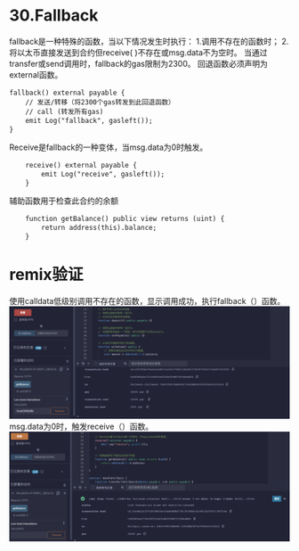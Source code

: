# 30.Fallback
fallback是一种特殊的函数，当以下情况发生时执行：
1.调用不存在的函数时；
2.将以太币直接发送到合约但receive( )不存在或msg.data不为空时。
当通过transfer或send调用时，fallback的gas限制为2300。
回退函数必须声明为external函数。
```solidity
fallback() external payable {
    // 发送/转移（将2300个gas转发到此回退函数）
    // call (转发所有gas)
    emit Log("fallback", gasleft());
}
```
Receive是fallback的一种变体，当msg.data为0时触发。
```solidity
    receive() external payable {
        emit Log("receive", gasleft());
    }
```
辅助函数用于检查此合约的余额
```solidity
    function getBalance() public view returns (uint) {
        return address(this).balance;
    }
```
# remix验证
使用calldata低级别调用不存在的函数，显示调用成功，执行fallback（）函数。
![30-1.png](./img/30-1.png)
msg.data为0时，触发receive（）函数。
![30-2.png](./img/30-2.png)
